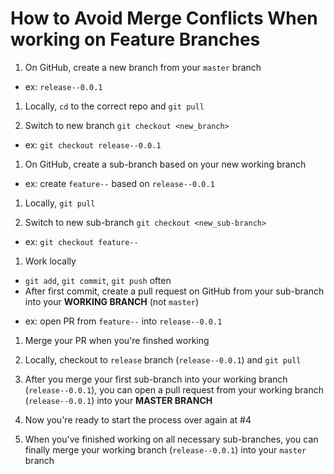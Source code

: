 # How to Avoid Merge Conflicts When working on Feature Branches

1. On GitHub, create a new branch from your `master` branch
  * ex: `release--0.0.1`

1. Locally, `cd` to the correct repo and `git pull`

1. Switch to new branch `git checkout <new_branch>`
  * ex: `git checkout release--0.0.1`

1. On GitHub, create a sub-branch based on your new working branch
  * ex: create `feature--` based on `release--0.0.1`

1. Locally, `git pull`

1. Switch to new sub-branch `git checkout <new_sub-branch>`
  * ex: `git checkout feature--`

1. Work locally
  * `git add`, `git commit`, `git push` often
  * After first commit, create a pull request on GitHub from your sub-branch into your **WORKING BRANCH** (not `master`)
   - ex: open PR from `feature--` into `release--0.0.1`

1. Merge your PR when you're finshed working

1. Locally, checkout to `release` branch (`release--0.0.1`) and `git pull`

1. After you merge your first sub-branch into your working branch (`release--0.0.1`), you can open a pull request from your working branch (`release--0.0.1`) into your **MASTER BRANCH**

1. Now you're ready to start the process over again at #4

1. When you've finished working on all necessary sub-branches, you can finally merge your working branch (`release--0.0.1`) into your `master` branch
